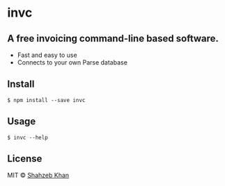 # invc
## A free invoicing command-line based software.

- Fast and easy to use
- Connects to your own Parse database


## Install

```
$ npm install --save invc
```


## Usage

```
$ invc --help

```

## License

MIT © [Shahzeb Khan](http://shahzeb.co)